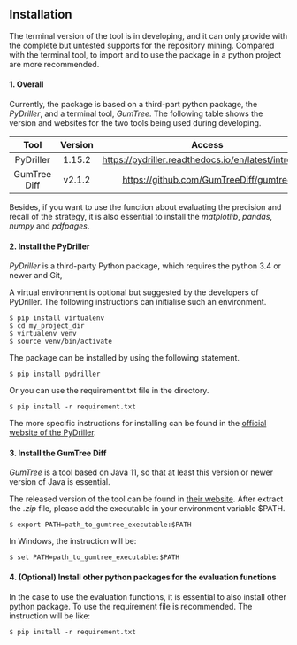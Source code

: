 ## Installation

The terminal version of the tool is in developing, and it can only provide with the complete but untested supports for 
the repository mining. Compared with the terminal tool, to import and
to use the package in a python project are more recommended.

#### 1. Overall 
Currently, the package is based on a third-part python package, the *PyDriller*, and a terminal tool, *GumTree*. 
The following table shows the version and websites for the two tools being used during developing. 

|     Tool     | Version |                         Access                        |
|:------------:|:-------:|:-----------------------------------------------------:|
| PyDriller    | 1.15.2  | https://pydriller.readthedocs.io/en/latest/intro.html |
| GumTree Diff | v2.1.2  | https://github.com/GumTreeDiff/gumtree                | 

Besides, if you want to use the function about evaluating the precision and recall of the strategy, it is also 
essential to install the *matplotlib*, *pandas*, *numpy* and *pdfpages*.

#### 2. Install the PyDriller 

*PyDriller* is a third-party Python package, which requires the python 3.4 or newer and Git,  

A virtual environment is optional but suggested by the developers of PyDriller. 
The following instructions can initialise such an environment. 

```
$ pip install virtualenv
$ cd my_project_dir
$ virtualenv venv
$ source venv/bin/activate
``` 

The package can be installed by using the following statement. 

```
$ pip install pydriller 
```

Or you can use the requirement.txt file in the directory. 

```
$ pip install -r requirement.txt
```

The more specific instructions for installing can be found in the 
[official website of the PyDriller](https://pydriller.readthedocs.io/en/latest/intro.html).

#### 3. Install the GumTree Diff 

*GumTree* is a tool based on Java 11, so that at least this version or newer version of Java is essential.

The released version of the tool can be found in [their website](https://github.com/GumTreeDiff/gumtree/releases/).
After extract the *.zip* file, please add the executable in your environment variable $PATH. 

```
$ export PATH=path_to_gumtree_executable:$PATH
``` 

In Windows, the instruction will be: 
```
$ set PATH=path_to_gumtree_executable:$PATH
```

#### 4. (Optional) Install other python packages for the evaluation functions

In the case to use the evaluation functions, it is essential to also install other python package. 
To use the requirement file is recommended. The instruction will be like: 
 ```
$ pip install -r requirement.txt
```
